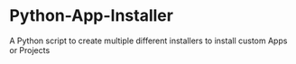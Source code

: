 # Python-App-Installer
A Python script to create multiple different installers to install custom Apps or Projects

